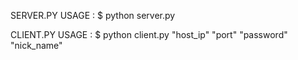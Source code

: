 SERVER.PY USAGE : $ python server.py

CLIENT.PY USAGE : $ python client.py "host_ip" "port" "password" "nick_name"
